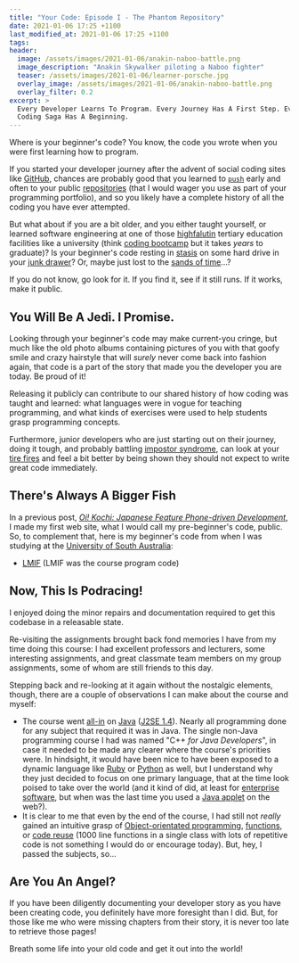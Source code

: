 ```yaml
---
title: "Your Code: Episode I - The Phantom Repository"
date: 2021-01-06 17:25 +1100
last_modified_at: 2021-01-06 17:25 +1100
tags:
header:
  image: /assets/images/2021-01-06/anakin-naboo-battle.png
  image_description: "Anakin Skywalker piloting a Naboo fighter"
  teaser: /assets/images/2021-01-06/learner-porsche.jpg
  overlay_image: /assets/images/2021-01-06/anakin-naboo-battle.png
  overlay_filter: 0.2
excerpt: >
  Every Developer Learns To Program. Every Journey Has A First Step. Every
  Coding Saga Has A Beginning.
---
```


Where is your beginner's code? You know, the code you wrote when you were first
learning how to program.

If you started your developer journey after the advent of social coding sites
like [GitHub][], chances are probably good that you learned to [`push`][git
push] early and often to your public [repositories][Repository (version
control)] (that I would wager you use as part of your programming portfolio),
and so you likely have a complete history of all the coding you have ever
attempted.

But what about if you are a bit older, and you either taught yourself, or
learned software engineering at one of those [highfalutin][] tertiary education
facilities like a university (think [coding bootcamp][] but it takes _years_ to
graduate)? Is your beginner's code resting in [stasis][] on some hard drive
in your [junk drawer][]? Or, maybe just lost to the [sands of time][]...?

If you do not know, go look for it. If you find it, see if it still runs. If it
works, make it public.

## You Will Be A Jedi. I Promise.

Looking through your beginner's code may make current-you cringe, but much like
the old photo albums containing pictures of you with that goofy smile and crazy
hairstyle that will _surely_ never come back into fashion again, that code is a
part of the story that made you the developer you are today. Be proud of it!

Releasing it publicly can contribute to our shared history of how coding was
taught and learned: what languages were in vogue for teaching programming, and
what kinds of exercises were used to help students grasp programming concepts.

Furthermore, junior developers who are just starting out on their journey, doing
it tough, and probably battling [impostor syndrome][], can look at your [tire
fires][] and feel a bit better by being shown they should not expect to write
great code immediately.

## There's Always A Bigger Fish

In a previous post, _[Oi! Kochi: Japanese Feature Phone-driven Development][]_,
I made my first web site, what I would call my pre-beginner's code, public. So,
to complement that, here is my beginner's code from when I was studying at the
[University of South Australia][]:

- [LMIF][] (LMIF was the course program code)

## Now, This Is Podracing!

I enjoyed doing the minor repairs and documentation required to get this
codebase in a releasable state.

Re-visiting the assignments brought back fond memories I have from my time doing
this course: I had excellent professors and lecturers, some interesting
assignments, and great classmate team members on my group assignments, some of
whom are still friends to this day.

Stepping back and re-looking at it again without the nostalgic elements, though,
there are a couple of observations I can make about the course and myself:

- The course went [all-in][] on [Java][] ([J2SE 1.4][]). Nearly all programming
  done for any subject that required it was in Java. The single non-Java
  programming course I had was named "C++ _for Java Developers_", in case it
  needed to be made any clearer where the course's priorities were. In
  hindsight, it would have been nice to have been exposed to a dynamic language
  like [Ruby][] or [Python][] as well, but I understand why they just decided to
  focus on one primary language, that at the time look poised to take over the
  world (and it kind of did, at least for [enterprise software][], but when was
  the last time you used a [Java applet][] on the web?).
- It is clear to me that even by the end of the course, I had still not _really_
  gained an intuitive grasp of [Object-orientated programming][], [functions][],
  or [code reuse][] (1000 line functions in a single class with lots of
  repetitive code is not something I would do or encourage today). But, hey, I
  passed the subjects, so...

## Are You An Angel?

If you have been diligently documenting your developer story as you have been
creating code, you definitely have more foresight than I did. But, for those
like me who were missing chapters from their story, it is never too late to
retrieve those pages!

Breath some life into your old code and get it out into the world!

[all-in]: https://dictionary.cambridge.org/dictionary/english/all-in
[code reuse]: https://en.wikipedia.org/wiki/Code_reuse
[coding bootcamp]: https://en.wikipedia.org/wiki/Coding_bootcamp
[enterprise software]: https://en.wikipedia.org/wiki/Enterprise_software
[functions]: https://en.wikipedia.org/wiki/Subroutine
[GitHub]: https://github.com/
[git push]: https://git-scm.com/docs/git-push
[highfalutin]: https://www.merriam-webster.com/dictionary/highfalutin
[impostor syndrome]: https://en.wikipedia.org/wiki/Impostor_syndrome
[J2SE 1.4]: https://en.wikipedia.org/wiki/Java_version_history#J2SE_1.4
[Java]: https://www.java.com/
[Java applet]: https://en.wikipedia.org/wiki/Java_applet
[junk drawer]: https://en.wiktionary.org/wiki/junk_drawer
[LMIF]: https://github.com/paulfioravanti/lmif
[Object-orientated programming]: https://en.wikipedia.org/wiki/Object-oriented_programming
[Oi! Kochi: Japanese Feature Phone-driven Development]: https://www.paulfioravanti.com/blog/oi-kochi/
[Python]: https://www.python.org/
[Repository (version control)]: https://en.wikipedia.org/wiki/Repository_(version_control)
[Ruby]: https://www.ruby-lang.org/en/
[sands of time]: https://en.wikipedia.org/wiki/Sands_of_time_(idiom)
[stasis]: https://www.merriam-webster.com/dictionary/stasis
[tire fires]: https://en.wiktionary.org/wiki/tire_fire
[University of South Australia]: https://www.unisa.edu.au/

